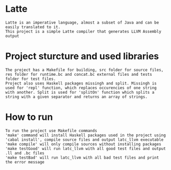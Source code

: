 # Latte

    Latte is an imperative language, almost a subset of Java and can be easily translated to it.
    This project is a simple Latte compiler that generates LLVM Assembly output

# Project sturcture and used libraries
    The project has a Makefile for building, src folder for source files, res folder for runtime.bc and concat.bc external files and tests folder for test files. 
    Project also uses Haskell packages missingh and split. Missingh is used for 'repl' function, which replaces occurencies of one string with another. Split is used for 'splitOn' function which splits a string with a given separator and returns an array of strings.

# How to run
    To run the project use Makefile commands
    'make' command will install Haskell packages used in the project using 'cabal install', compile source files and output latc_llvm executable
    'make compile' will only compile sources without installing packages
    'make testGood' will run latc_llvm with all good test files and output .ll and .bc files
    'make testBad' will run latc_llvm with all bad test files and print the error message
